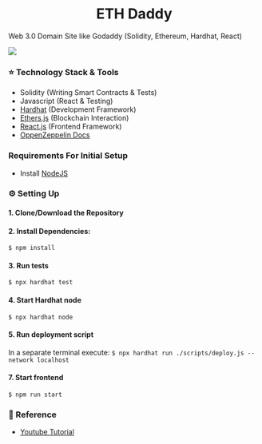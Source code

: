 <h1 align="center">ETH Daddy </h1>

Web 3.0 Domain Site like Godaddy (Solidity, Ethereum, Hardhat, React)

<img src="https://d33wubrfki0l68.cloudfront.net/4b98f4a3c3259ea04adb9027358692a5a955f267/05acd/static/28214bb68eb5445dcb063a72535bc90c/f51a3/hero.png" >

### ⭐ Technology Stack & Tools

- Solidity (Writing Smart Contracts & Tests)
- Javascript (React & Testing)
- [Hardhat](https://hardhat.org/) (Development Framework)
- [Ethers.js](https://docs.ethers.io/v5/) (Blockchain Interaction)
- [React.js](https://reactjs.org/) (Frontend Framework)
- [OppenZeppelin Docs](https://docs.openzeppelin.com/contracts/3.x/erc721) 

### Requirements For Initial Setup
- Install [NodeJS](https://nodejs.org/en/)

### ⚙ Setting Up
#### 1. Clone/Download the Repository

#### 2. Install Dependencies:
`$ npm install`

#### 3. Run tests
`$ npx hardhat test`

#### 4. Start Hardhat node
`$ npx hardhat node`

#### 5. Run deployment script
In a separate terminal execute:
`$ npx hardhat run ./scripts/deploy.js --network localhost`

#### 7. Start frontend
`$ npm run start`

### 🧾 Reference
- [Youtube Tutorial](https://www.youtube.com/watch?v=kUTdr1dStxA&t)
